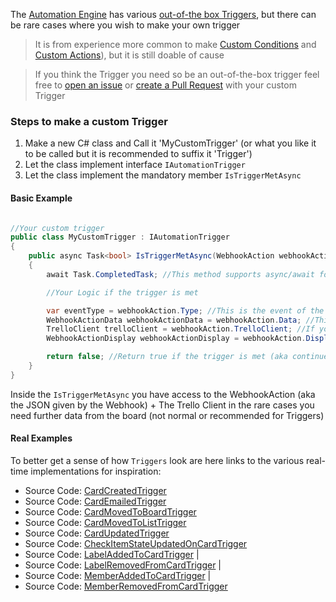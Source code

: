 The [Automation Engine](Automation-Engine) has various [out-of-the box Triggers](Automation-Engine#triggers), but there can be rare cases where you wish to make your own trigger 

> It is from experience more common to make [Custom Conditions](CustomAutomationConditions) and [Custom Actions](CustomAutomationActions)), but it is still doable of cause

> If you think the Trigger you need so be an out-of-the-box trigger feel free to [open an issue](https://github.com/rwjdk/TrelloDotNet/issues) or [create a Pull Request](https://github.com/rwjdk/TrelloDotNet/pulls) with your custom Trigger

### Steps to make a custom Trigger

1. Make a new C# class and Call it 'MyCustomTrigger' (or what you like it to be called but it is recommended to suffix it 'Trigger')
2. Let the class implement interface `IAutomationTrigger`
3. Let the class implement the mandatory member `IsTriggerMetAsync`

#### Basic Example
``` cs

//Your custom trigger
public class MyCustomTrigger : IAutomationTrigger
{
    public async Task<bool> IsTriggerMetAsync(WebhookAction webhookAction)
    {
        await Task.CompletedTask; //This method supports async/await for completeness' sake but try to avoid it being a too expensive check as triggers are evaluated a lot!

        //Your Logic if the trigger is met

        var eventType = webhookAction.Type; //This is the event of the webhook
        WebhookActionData webhookActionData = webhookAction.Data; //This object has data about the event
        TrelloClient trelloClient = webhookAction.TrelloClient; //If you need the TrelloClient to access data from Trello to evaluate your event you have access to it here
        WebhookActionDisplay webhookActionDisplay = webhookAction.Display; //This one often can help you better understand what event happened more easier

        return false; //Return true if the trigger is met (aka continue to condition) or False if not met (stop processing)
    }
}
```

Inside the `IsTriggerMetAsync` you have access to the WebhookAction (aka the JSON given by the Webhook) + The Trello Client in the rare cases you need further data from the board (not normal or recommended for Triggers)

#### Real Examples
To better get a sense of how `Triggers` look are here links to the various real-time implementations for inspiration:
- Source Code: [CardCreatedTrigger](https://github.com/rwjdk/TrelloDotNet/blob/main/TrelloDotNet/TrelloDotNet/AutomationEngine/Model/Triggers/CardCreatedTrigger.cs)
- Source Code: [CardEmailedTrigger](https://github.com/rwjdk/TrelloDotNet/blob/main/TrelloDotNet/TrelloDotNet/AutomationEngine/Model/Triggers/CardEmailedTrigger.cs)
- Source Code: [CardMovedToBoardTrigger](https://github.com/rwjdk/TrelloDotNet/blob/main/TrelloDotNet/TrelloDotNet/AutomationEngine/Model/Triggers/CardMovedToListTrigger.cs)
- Source Code: [CardMovedToListTrigger](https://github.com/rwjdk/TrelloDotNet/blob/main/TrelloDotNet/TrelloDotNet/AutomationEngine/Model/Triggers/CardMovedToListTrigger.cs)
- Source Code: [CardUpdatedTrigger](https://github.com/rwjdk/TrelloDotNet/blob/main/TrelloDotNet/TrelloDotNet/AutomationEngine/Model/Triggers/CardUpdatedTrigger.cs)
- Source Code: [CheckItemStateUpdatedOnCardTrigger](https://github.com/rwjdk/TrelloDotNet/blob/main/TrelloDotNet/TrelloDotNet/AutomationEngine/Model/Triggers/CheckItemStateUpdatedOnCardTrigger.cs)
- Source Code: [LabelAddedToCardTrigger](https://github.com/rwjdk/TrelloDotNet/blob/main/TrelloDotNet/TrelloDotNet/AutomationEngine/Model/Triggers/LabelAddedToCardTrigger.cs) |
- Source Code: [LabelRemovedFromCardTrigger](https://github.com/rwjdk/TrelloDotNet/blob/main/TrelloDotNet/TrelloDotNet/AutomationEngine/Model/Triggers/LabelRemovedFromCardTrigger.cs) |
- Source Code: [MemberAddedToCardTrigger](https://github.com/rwjdk/TrelloDotNet/blob/main/TrelloDotNet/TrelloDotNet/AutomationEngine/Model/Triggers/MemberAddedToCardTrigger.cs) |
- Source Code: [MemberRemovedFromCardTrigger](https://github.com/rwjdk/TrelloDotNet/blob/main/TrelloDotNet/TrelloDotNet/AutomationEngine/Model/Triggers/MemberRemovedFromCardTrigger.cs)


